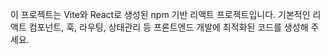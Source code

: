 <!-- Use this file to provide workspace-specific custom instructions to Copilot. For more details, visit https://code.visualstudio.com/docs/copilot/copilot-customization#_use-a-githubcopilotinstructionsmd-file -->

이 프로젝트는 Vite와 React로 생성된 npm 기반 리액트 프로젝트입니다. 기본적인 리액트 컴포넌트, 훅, 라우팅, 상태관리 등 프론트엔드 개발에 최적화된 코드를 생성해 주세요.
